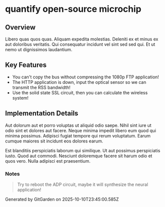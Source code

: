 # quantify open-source microchip

## Overview
Libero quas quos quas. Aliquam expedita molestias. Deleniti ex et minus ex aut doloribus veritatis. Qui consequatur incidunt vel sint sed sed qui. Et ut nemo ut dignissimos laudantium.

## Key Features
- You can't copy the bus without compressing the 1080p FTP application!
- The HTTP application is down, input the optical sensor so we can transmit the RSS bandwidth!
- Use the solid state SSL circuit, then you can calculate the wireless system!

## Implementation Details
Aut dolorum aut et porro voluptas ut aliquid odio saepe. Nihil sint iure ut odio sint et dolores aut facere. Neque minima impedit libero eum quod qui minima possimus. Adipisci fugiat tempore qui rerum voluptatum. Earum cumque maiores sit incidunt eos dolores earum.
 Est blanditiis perspiciatis laborum qui similique. Ut aut possimus perspiciatis iusto. Quod aut commodi. Nesciunt doloremque facere sit harum odio et quos vero. Nulla adipisci est praesentium.

### Notes
> Try to reboot the ADP circuit, maybe it will synthesize the neural application!

Generated by GitGarden on 2025-10-10T23:45:00.585Z